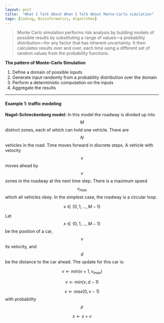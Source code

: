 ```yaml
---
layout: post
title:  "What I Talk About When I Talk About Monte-Carlo simulation"
tags: [Coding, Bioinformatics, Algorithms]
---
```


>Monte Carlo simulation performs risk analysis by building models of possible results by 
substituting a range of values—a probability distribution—for any factor that has inherent 
uncertainty. It then calculates results over and over, each time using a different set of 
random values from the probability functions. 

**The pattern of Monte-Carlo Simulation**

1. Define a domain of possible inputs 
2. Generate input randomly from a probability distribution over the domain
3. Perform a deterministic computation on the inputs
4. Aggregate the results

---

#### Example 1:  traffic modeling ####

**Nagel-Schreckenberg model:** In this model the roadway is
divided up into $$M$$ distinct zones, each of which can hold one vehicle. There
are $$N$$ vehicles in the road. Time moves forward in discrete steps. A vehicle
with velocity $$v$$ moves ahead by $$v$$ zones in the roadway at the next time step.
There is a maximum speed $$v_{max}$$ which all vehicles obey. In the simplest case,
the roadway is a circular loop.

$$ x \in \{ 0, 1, ... , M - 1 \}$$

Let $$ x \in \{ 0, 1, ..., M − 1 \} $$ be the position of a car, $$v$$ its velocity, and $$d$$ be
the distance to the car ahead. The update for this car is:

$$v \gets min(v + 1, v_{max})$$

$$v \gets min(v, d − 1)$$

$$v \gets max(0, v − 1)$$ with probability $$p$$

$$x \gets x + v$$